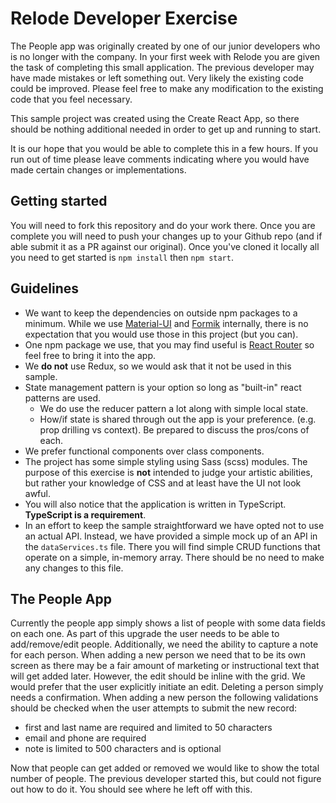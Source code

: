 # Relode Developer Exercise

The People app was originally created by one of our junior developers who is no longer with the company. In your first week with Relode you are given the task of completing this small application. The previous developer may have made mistakes or left something out. Very likely the existing code could be improved. Please feel free to make any modification to the existing code that you feel necessary.

This sample project was created using the Create React App, so there should be nothing additional needed in order to get up and running to start.

It is our hope that you would be able to complete this in a few hours. If you run out of time please leave comments indicating where you would have made certain changes or implementations.

## Getting started

You will need to fork this repository and do your work there. Once you are complete you will need to push your changes up to your Github repo (and if able submit it as a PR against our original). Once you've cloned it locally all you need to get started is `npm install` then `npm start`.

## Guidelines

- We want to keep the dependencies on outside npm packages to a minimum. While we use [Material-UI](https://material-ui.com/) and [Formik](https://formik.org/) internally, there is no expectation that you would use those in this project (but you can).
- One npm package we use, that you may find useful is [React Router](https://reactrouter.com/) so feel free to bring it into the app.
- We **do not** use Redux, so we would ask that it not be used in this sample.
- State management pattern is your option so long as "built-in" react patterns are used.
  - We do use the reducer pattern a lot along with simple local state.
  - How/if state is shared through out the app is your preference. (e.g. prop drilling vs context). Be prepared to discuss the pros/cons of each.
- We prefer functional components over class components.
- The project has some simple styling using Sass (scss) modules. The purpose of this exercise is **not** intended to judge your artistic abilities, but rather your knowledge of CSS and at least have the UI not look awful.
- You will also notice that the application is written in TypeScript. **TypeScript is a requirement**.
- In an effort to keep the sample straightforward we have opted not to use an actual API. Instead, we have provided a simple mock up of an API in the `dataServices.ts` file. There you will find simple CRUD functions that operate on a simple, in-memory array. There should be no need to make any changes to this file.

## The People App

Currently the people app simply shows a list of people with some data fields on each one. As part of this upgrade the user needs to be able to add/remove/edit people. Additionally, we need the ability to capture a note for each person. When adding a new person we need that to be its own screen as there may be a fair amount of marketing or instructional text that will get added later. However, the edit should be inline with the grid. We would prefer that the user explicitly initiate an edit. Deleting a person simply needs a confirmation. When adding a new person the following validations should be checked when the user attempts to submit the new record:

- first and last name are required and limited to 50 characters
- email and phone are required
- note is limited to 500 characters and is optional

Now that people can get added or removed we would like to show the total number of people. The previous developer started this, but could not figure out how to do it. You should see where he left off with this.
